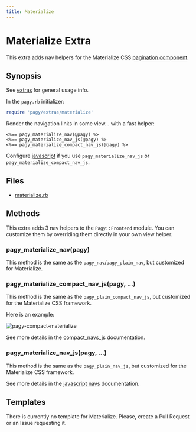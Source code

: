 ```yaml
---
title: Materialize
---
```

# Materialize Extra

This extra adds nav helpers for the Materialize CSS [pagination component](https://materializecss.com/pagination.html).

## Synopsis

See [extras](../extras.md) for general usage info.

In the `pagy.rb` initializer:

```ruby
require 'pagy/extras/materialize'
```

Render the navigation links in some view...
with a fast helper:

```erb
<%== pagy_materialize_nav(@pagy) %>
<%== pagy_materialize_nav_js(@pagy) %>
<%== pagy_materialize_compact_nav_js(@pagy) %>
```

Configure [javascript](../extras.md#javascript) if you use `pagy_materialize_nav_js` or `pagy_materialize_compact_nav_js`.

## Files

- [materialize.rb](https://github.com/ddnexus/pagy/blob/master/lib/pagy/extras/materialize.rb)

## Methods

This extra adds 3 nav helpers to the `Pagy::Frontend` module. You can customize them by overriding them directly in your own view helper.

### pagy_materialize_nav(pagy)

This method is the same as the `pagy_nav`/`pagy_plain_nav`, but customized for Materialize.

### pagy_materialize_compact_nav_js(pagy, ...)

This method is the same as the `pagy_plain_compact_nav_js`, but customized for the Materialize CSS framework.

Here is an example:

![pagy-compact-materialize](../assets/images/pagy-compact-materialize-g.png)

See more details in the [compact_navs_js](plain.md#javascript-compact-navs)  documentation.

### pagy_materialize_nav_js(pagy, ...)

This method is the same as the `pagy_plain_nav_js`, but customized for the Materialize CSS framework.

See more details in the [javascript navs](plain.md#javascript-navs) documentation.

## Templates

There is currently no template for Materialize. Please, create a Pull Request or an Issue requesting it.
